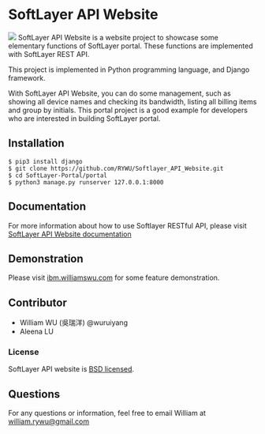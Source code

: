 # SoftLayer API Website
![](http://i.imgur.com/WTpReI1.png)
SoftLayer API Website is a website project to showcase some elementary functions of SoftLayer portal. These functions are implemented with SoftLayer REST API.

This project is implemented in Python programming language, and Django framework. 

With SoftLayer API Website, you can do some management, such as showing all device names and checking its bandwidth, listing all billing items and group by initials. This portal project is a good example for developers who are interested in building SoftLayer portal.

## Installation
```shell
$ pip3 install django
$ git clone https://github.com/RYWU/Softlayer_API_Website.git
$ cd SoftLayer-Portal/portal
$ python3 manage.py runserver 127.0.0.1:8000
```
## Documentation
For more information about how to use Softlayer RESTful API, please visit [SoftLayer API Website documentation](https://www.gitbook.com/book/rywu/softlayer-rest-api/details)

## Demonstration
Please visit [ibm.williamswu.com](http://ibm.williamswu.com:8000) for some feature demonstration.

## Contributor
* William WU (吳瑞洋) @wuruiyang
* Aleena LU 

### License
SoftLayer API website is [BSD licensed](https://github.com/RYWU/Softlayer_API_Website/blob/master/LICENSE.txt).

## Questions
For any questions or information, feel free to email William at <william.rywu@gmail.com>
